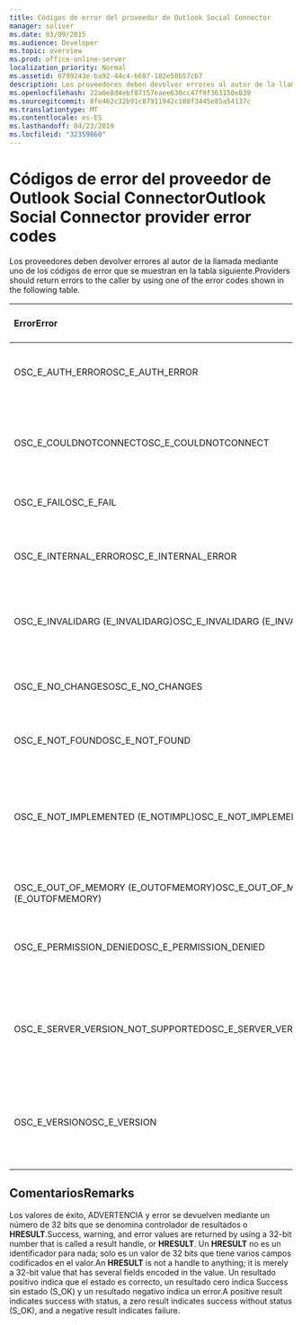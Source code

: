```yaml
---
title: Códigos de error del proveedor de Outlook Social Connector
manager: soliver
ms.date: 03/09/2015
ms.audience: Developer
ms.topic: overview
ms.prod: office-online-server
localization_priority: Normal
ms.assetid: 0799243e-ba92-44c4-b687-182e50b57cb7
description: Los proveedores deben devolver errores al autor de la llamada mediante uno de los códigos de error que se muestran en la tabla siguiente.
ms.openlocfilehash: 22a6e8d4ebf87157eaee630cc47f9f363150e839
ms.sourcegitcommit: 8fe462c32b91c87911942c188f3445e85a54137c
ms.translationtype: MT
ms.contentlocale: es-ES
ms.lasthandoff: 04/23/2019
ms.locfileid: "32359860"
---
```

# <a name="outlook-social-connector-provider-error-codes"></a><span data-ttu-id="562c3-103">Códigos de error del proveedor de Outlook Social Connector</span><span class="sxs-lookup"><span data-stu-id="562c3-103">Outlook Social Connector provider error codes</span></span>

<span data-ttu-id="562c3-104">Los proveedores deben devolver errores al autor de la llamada mediante uno de los códigos de error que se muestran en la tabla siguiente.</span><span class="sxs-lookup"><span data-stu-id="562c3-104">Providers should return errors to the caller by using one of the error codes shown in the following table.</span></span> 
  
|<span data-ttu-id="562c3-105">**Error**</span><span class="sxs-lookup"><span data-stu-id="562c3-105">**Error**</span></span>|<span data-ttu-id="562c3-106">**Código de error (hexadecimal)**</span><span class="sxs-lookup"><span data-stu-id="562c3-106">**Error code (hexadecimal)**</span></span>|<span data-ttu-id="562c3-107">**Descripción**</span><span class="sxs-lookup"><span data-stu-id="562c3-107">**Description**</span></span>|
|:-----|:-----|:-----|
|<span data-ttu-id="562c3-108">OSC_E_AUTH_ERROR</span><span class="sxs-lookup"><span data-stu-id="562c3-108">OSC_E_AUTH_ERROR</span></span>  <br/> |<span data-ttu-id="562c3-109">0x80041404</span><span class="sxs-lookup"><span data-stu-id="562c3-109">0x80041404</span></span>  <br/> |<span data-ttu-id="562c3-110">Error de autenticación en la red del sitio de red social.</span><span class="sxs-lookup"><span data-stu-id="562c3-110">Authentication failed on the network of the social network site.</span></span>  <br/> |
|<span data-ttu-id="562c3-111">OSC_E_COULDNOTCONNECT</span><span class="sxs-lookup"><span data-stu-id="562c3-111">OSC_E_COULDNOTCONNECT</span></span>  <br/> |<span data-ttu-id="562c3-112">0x80041402</span><span class="sxs-lookup"><span data-stu-id="562c3-112">0x80041402</span></span>  <br/> |<span data-ttu-id="562c3-113">No hay ninguna conexión disponible para conectarse al sitio de red social.</span><span class="sxs-lookup"><span data-stu-id="562c3-113">No connection is available to connect to the social network site.</span></span>  <br/> |
|<span data-ttu-id="562c3-114">OSC_E_FAIL</span><span class="sxs-lookup"><span data-stu-id="562c3-114">OSC_E_FAIL</span></span>  <br/> |<span data-ttu-id="562c3-115">0x80004005</span><span class="sxs-lookup"><span data-stu-id="562c3-115">0x80004005</span></span>  <br/> |<span data-ttu-id="562c3-116">Error general de error.</span><span class="sxs-lookup"><span data-stu-id="562c3-116">General failure error.</span></span>  <br/> |
|<span data-ttu-id="562c3-117">OSC_E_INTERNAL_ERROR</span><span class="sxs-lookup"><span data-stu-id="562c3-117">OSC_E_INTERNAL_ERROR</span></span>  <br/> |<span data-ttu-id="562c3-118">0x80041400</span><span class="sxs-lookup"><span data-stu-id="562c3-118">0x80041400</span></span>  <br/> |<span data-ttu-id="562c3-119">Se ha producido un error interno debido a una operación no válida.</span><span class="sxs-lookup"><span data-stu-id="562c3-119">An internal error occurred because of an invalid operation.</span></span>  <br/> |
|<span data-ttu-id="562c3-120">OSC_E_INVALIDARG (E_INVALIDARG)</span><span class="sxs-lookup"><span data-stu-id="562c3-120">OSC_E_INVALIDARG (E_INVALIDARG)</span></span>  <br/> |<span data-ttu-id="562c3-121">0x80070057</span><span class="sxs-lookup"><span data-stu-id="562c3-121">0x80070057</span></span>  <br/> |<span data-ttu-id="562c3-122">Se pasó un argumento no válido a una función.</span><span class="sxs-lookup"><span data-stu-id="562c3-122">An invalid argument was passed to a function.</span></span>  <br/> |
|<span data-ttu-id="562c3-123">OSC_E_NO_CHANGES</span><span class="sxs-lookup"><span data-stu-id="562c3-123">OSC_E_NO_CHANGES</span></span>  <br/> |<span data-ttu-id="562c3-124">0x80041406</span><span class="sxs-lookup"><span data-stu-id="562c3-124">0x80041406</span></span>  <br/> |<span data-ttu-id="562c3-125">No se han producido cambios desde la última sincronización.</span><span class="sxs-lookup"><span data-stu-id="562c3-125">No changes have occurred since the last synchronization.</span></span>  <br/> |
|<span data-ttu-id="562c3-126">OSC_E_NOT_FOUND</span><span class="sxs-lookup"><span data-stu-id="562c3-126">OSC_E_NOT_FOUND</span></span>  <br/> |<span data-ttu-id="562c3-127">0x80041405</span><span class="sxs-lookup"><span data-stu-id="562c3-127">0x80041405</span></span>  <br/> |<span data-ttu-id="562c3-128">No se encuentra un recurso.</span><span class="sxs-lookup"><span data-stu-id="562c3-128">A resource cannot be found.</span></span>  <br/> |
|<span data-ttu-id="562c3-129">OSC_E_NOT_IMPLEMENTED (E_NOTIMPL)</span><span class="sxs-lookup"><span data-stu-id="562c3-129">OSC_E_NOT_IMPLEMENTED (E_NOTIMPL)</span></span>  <br/> |<span data-ttu-id="562c3-130">0x80004001</span><span class="sxs-lookup"><span data-stu-id="562c3-130">0x80004001</span></span>  <br/> |<span data-ttu-id="562c3-131">La solicitud al sitio de red social es válida pero no ha sido implementada por el sitio de red social.</span><span class="sxs-lookup"><span data-stu-id="562c3-131">The request to the social network site is valid but has not been implemented by the social network site.</span></span>  <br/> |
|<span data-ttu-id="562c3-132">OSC_E_OUT_OF_MEMORY (E_OUTOFMEMORY)</span><span class="sxs-lookup"><span data-stu-id="562c3-132">OSC_E_OUT_OF_MEMORY (E_OUTOFMEMORY)</span></span>  <br/> |<span data-ttu-id="562c3-133">0x8007000E</span><span class="sxs-lookup"><span data-stu-id="562c3-133">0x8007000E</span></span>  <br/> |<span data-ttu-id="562c3-134">Error de memoria insuficiente.</span><span class="sxs-lookup"><span data-stu-id="562c3-134">An out-of-memory error occurred.</span></span>  <br/> |
|<span data-ttu-id="562c3-135">OSC_E_PERMISSION_DENIED</span><span class="sxs-lookup"><span data-stu-id="562c3-135">OSC_E_PERMISSION_DENIED</span></span>  <br/> |<span data-ttu-id="562c3-136">0x80041403</span><span class="sxs-lookup"><span data-stu-id="562c3-136">0x80041403</span></span>  <br/> |<span data-ttu-id="562c3-137">El proveedor OSC denegó el permiso para el recurso.</span><span class="sxs-lookup"><span data-stu-id="562c3-137">The OSC provider denied permission for the resource.</span></span>  <br/> |
|<span data-ttu-id="562c3-138">OSC_E_SERVER_VERSION_NOT_SUPPORTED</span><span class="sxs-lookup"><span data-stu-id="562c3-138">OSC_E_SERVER_VERSION_NOT_SUPPORTED</span></span>  <br/> |<span data-ttu-id="562c3-139">0x80041406</span><span class="sxs-lookup"><span data-stu-id="562c3-139">0x80041406</span></span>  <br/> |<span data-ttu-id="562c3-140">No se admite la versión del servidor para configurar la cuenta de red social.</span><span class="sxs-lookup"><span data-stu-id="562c3-140">The version of the server to configure the social network account is not supported.</span></span>  <br/> |
|<span data-ttu-id="562c3-141">OSC_E_VERSION</span><span class="sxs-lookup"><span data-stu-id="562c3-141">OSC_E_VERSION</span></span>  <br/> |<span data-ttu-id="562c3-142">0x80041401</span><span class="sxs-lookup"><span data-stu-id="562c3-142">0x80041401</span></span>  <br/> |<span data-ttu-id="562c3-143">El proveedor no admite esta versión de la extensibilidad del proveedor OSC.</span><span class="sxs-lookup"><span data-stu-id="562c3-143">The provider does not support this version of OSC provider extensibility.</span></span>  <br/> |
   
## <a name="remarks"></a><span data-ttu-id="562c3-144">Comentarios</span><span class="sxs-lookup"><span data-stu-id="562c3-144">Remarks</span></span>

<span data-ttu-id="562c3-145">Los valores de éxito, ADVERTENCIA y error se devuelven mediante un número de 32 bits que se denomina controlador de resultados o **HRESULT**.</span><span class="sxs-lookup"><span data-stu-id="562c3-145">Success, warning, and error values are returned by using a 32-bit number that is called a result handle, or **HRESULT**.</span></span> <span data-ttu-id="562c3-146">Un **HRESULT** no es un identificador para nada; solo es un valor de 32 bits que tiene varios campos codificados en el valor.</span><span class="sxs-lookup"><span data-stu-id="562c3-146">An **HRESULT** is not a handle to anything; it is merely a 32-bit value that has several fields encoded in the value.</span></span> <span data-ttu-id="562c3-147">Un resultado positivo indica que el estado es correcto, un resultado cero indica Success sin estado (S_OK) y un resultado negativo indica un error.</span><span class="sxs-lookup"><span data-stu-id="562c3-147">A positive result indicates success with status, a zero result indicates success without status (S_OK), and a negative result indicates failure.</span></span> 
  

